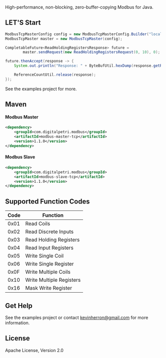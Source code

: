 High-performance, non-blocking, zero-buffer-copying Modbus for Java.

 LET'S Start
--------
```java
ModbusTcpMasterConfig config = new ModbusTcpMasterConfig.Builder("localhost").build();
ModbusTcpMaster master = new ModbusTcpMaster(config);

CompletableFuture<ReadHoldingRegistersResponse> future =
        master.sendRequest(new ReadHoldingRegistersRequest(0, 10), 0);

future.thenAccept(response -> {
    System.out.println("Response: " + ByteBufUtil.hexDump(response.getRegisters()));

    ReferenceCountUtil.release(response);
});
```

See the examples project for more.

Maven
--------

#### Modbus Master

```xml
<dependency>
    <groupId>com.digitalpetri.modbus</groupId>
    <artifactId>modbus-master-tcp</artifactId>
    <version>1.1.0</version>
</dependency>
```

#### Modbus Slave
```xml
<dependency>
    <groupId>com.digitalpetri.modbus</groupId>
    <artifactId>modbus-slave-tcp</artifactId>
    <version>1.1.0</version>
</dependency>
```
  
Supported Function Codes
-------
Code     | Function
-------- | ----
0x01     | Read Coils
0x02     | Read Discrete Inputs
0x03     | Read Holding Registers
0x04     | Read Input Registers
0x05     | Write Single Coil
0x06     | Write Single Register
0x0F     | Write Multiple Coils
0x10     | Write Multiple Registers
0x16     | Mask Write Register

Get Help
--------

See the examples project or contact kevinherron@gmail.com for more information.


License
--------

Apache License, Version 2.0
